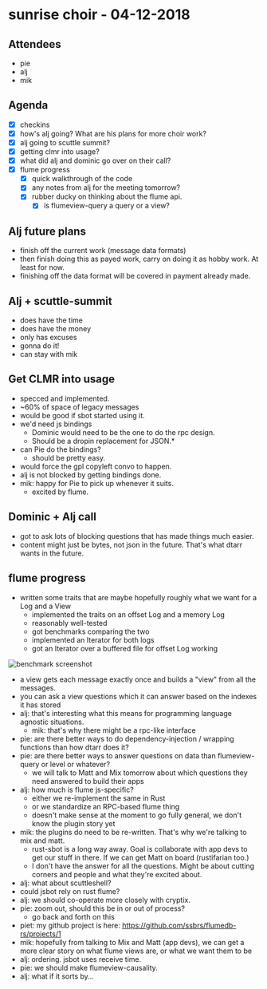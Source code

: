 # sunrise choir - 04-12-2018

## Attendees

- pie
- alj
- mik

## Agenda

- [x] checkins
- [x] how's alj going? What are his plans for more choir work?
- [x] alj going to scuttle summit?
- [x] getting clmr into usage?
- [x] what did alj and dominic go over on their call?
- [x] flume progress
  - [x] quick walkthrough of the code
  - [x] any notes from alj for the meeting tomorrow?
  - [x] rubber ducky on thinking about the flume api. 
    - [x] is flumeview-query a query or a view?

## Alj future plans

- finish off the current work (message data formats)
- then finish doing this as payed work, carry on doing it as hobby work. At least for now.
- finishing off the data format will be covered in payment already made.

## Alj + scuttle-summit

- does have the time
- does have the money
- only has excuses 
- gonna do it!
- can stay with mik

## Get CLMR into usage

- specced and implemented.
- ~60% of space of legacy messages
- would be good if sbot started using it.
- we'd need js bindings
  - Dominic would need to be the one to do the rpc design. 
  - Should be a dropin replacement for JSON.*
- can Pie do the bindings?
  - should be pretty easy.
- would force the gpl copyleft convo to happen.
- alj is not blocked by getting bindings done.
- mik: happy for Pie to pick up whenever it suits.
  - excited by flume.

## Dominic + Alj call

- got to ask lots of blocking questions that has made things much easier.
- content might just be bytes, not json in the future. That's what dtarr wants in the future.

## flume progress

- written some traits that are maybe hopefully roughly what we want for a Log and a View
    - implemented the traits on an offset Log and a memory Log
    - reasonably well-tested
    - got benchmarks comparing the two
    - implemented an Iterator for both logs
    - got an Iterator over a buffered file for offset Log working

![benchmark screenshot](https://i.imgur.com/YvhtPZ1.png)

- a view gets each message exactly once and builds a "view" from all the messages.
- you can ask a view questions which it can answer based on the indexes it has stored
- alj: that's interesting what this means for programming language agnostic situations.
  - mik: that's why there might be a rpc-like interface
- pie: are there better ways to do dependency-injection / wrapping functions than how dtarr does it?
- pie: are there better ways to answer questions on data than flumeview-query or level or whatever?
    - we will talk to Matt and Mix tomorrow about which questions they need answered to build their apps
- alj: how much is flume js-specific?
    - either we re-implement the same in Rust
    - or we standardize an RPC-based flume thing
    - doesn't make sense at the moment to go fully general, we don't know the plugin story yet
- mik: the plugins do need to be re-written. That's why we're talking to mix and matt.
  - rust-sbot is a long way away. Goal is collaborate with app devs to get our stuff in there. If we can get Matt on board (rustifarian too.)
  - I don't have the answer for all the questions. Might be about cutting corners and people and what they're excited about.
- alj: what about scuttleshell? 
- could jsbot rely on rust flume?
- alj: we should co-operate more closely with cryptix.
- pie: zoom out, should this be in or out of process?
    - go back and forth on this
- piet: my github project is here: https://github.com/ssbrs/flumedb-rs/projects/1
- mik: hopefully from talking to Mix and Matt (app devs), we can get a more clear story on what flume views are, or what we want them to be
- alj: ordering. jsbot uses receive time. 
- pie: we should make flumeview-causality.
- alj: what if it sorts by...

